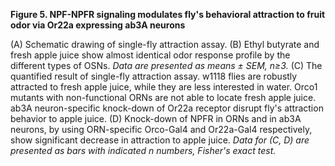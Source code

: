 **Figure 5. NPF-NPFR signaling modulates fly's behavioral attraction to fruit odor via Or22a expressing ab3A neurons**

(A) Schematic drawing of single-fly attraction assay. (B) Ethyl butyrate and fresh apple juice show almost identical odor response profile by the different types of OSNs. _Data are presented as means ± SEM, n≥3._ (C) The quantified result of single-fly attraction assay. w1118 flies are robustly attracted to fresh apple juice, while they are less interested in water. Orco1 mutants with non-functional ORNs are not able to locate fresh apple juice. ab3A neuron-specific knock-down of Or22a receptor disrupt fly's attraction behavior to apple juice. (D) Knock-down of NPFR in ORNs and in ab3A neurons, by using ORN-specific Orco-Gal4 and Or22a-Gal4 respectively, show significant decrease in attraction to apple juice. _Data for (C, D) are presented as bars with indicated n numbers, Fisher's exact test._
